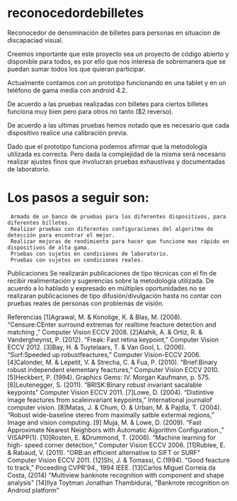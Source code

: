 # reconocedordebilletes
Reconocedor de denominación de billetes para personas en situacion de discapaciad visual.

Creemos importante que este proyecto sea un proyecto de código abierto y disponible para todos, es por ello que nos interesa de sobremanera que se puedan sumar todos los que quieran participar.
 
Actualmente contamos con un prototipo funcionando en una tablet y en un teléfono de gama media con android 4.2.

De acuerdo a las pruebas realizadas con billetes para ciertos billetes funciona muy bien pero para otros no tanto ($2 reverso).

De acuerdo a las ultimas pruebas hemos notado que es necesario que cada dispositivo realice una calibración previa.

Dado que el prototipo funciona podemos afirmar que la metodología utilizada es correcta. Pero dada la complejidad de la misma será necesario realizar ajustes finos que involucran pruebas exhaustivas y documentadas de laboratorio.

Los pasos a seguir son:
======================

     Armado de un banco de pruebas para los diferentes dispositivos, para diferentes billetes.
     Realizar pruebas con diferentes configuraciones del algoritmo de detección para encontrar el mejor.
     Realizar mejoras de rendimiento para hacer que funcione mas rápido en dispositivos de alta gama.
     Pruebas con sujetos en condiciones de laboratorio.
     Pruebas con sujetos en condiciones reales.


Publicaciones
Se realizarán publicaciones de tipo técnicas con el fin de recibir realimentación y sugerencias sobre la metodología utilizada.
De acuerdo a lo hablado y expresado en múltiples oportunidades no se realizaran publicaciones de tipo difusión/divulgación hasta no contar con pruebas reales de personas con problemas de visión.

Referencias
[1]Agrawal, M. & Konolige, K. & Blas, M. (2008). “Censure:CEnter
surround extremas for realtime feacture detection and matching ,”
Computer Vision ECCV 2008.
[2]Alahik, A. & Ortiz, R. & Vandergheynst, P. (2012). “Freak: Fast
retina keypoint,” Computer Vision ECCV 2012.
[3]Bay, H. & Tuytelaars, T. & Van Gool, L. (2006). “Surf:Speeded up
robustfeactures,” Computer Vision-ECCV 2006.
[4]Calonder, M. & Lepetit, V. & Strecha, C. & Fua, P. (2010).
“Brief:Binary robust independent elementary feactures,” Computer
Vision ECCV 2010.
[5]Heckbert, P. (1994). Graphics Gems: IV. Morgan Kaufmann, p.
575.
[6]Leutenegger, S. (2011). “BRISK:Binary robust invariant sacalable
keypoints” Computer Vision ECCV 2011.
[7]Lowe, D. (2004). “Distintive image feactures from scaleinvariant
keypoints,” International journalof computer vision.
[8]Matas, J. & Chum, O. & Urban, M. & Pajdla, T. (2004). “Robust
wide-baseline stereo from maximally satble extermal regions,”
Image and vision computing.
[9] Muja, M. & Lowe, D. (2009). “Fast Approximate Nearest
Neighbors with Automatic Algorithm Configuration.,” VISAPP(1).
[10]Rosten, E. &Drummond, T. (2006). “Machine learning for high-
speed corner detection,” Computer Vision ECCV 2006.
[11]Rublee, E. & Rabaud, V. (2011). “ORB:an efficient alternative to
SIFT or SURF” Computer Vision ECCV 2011.
[12]Shi, J. & Tomassi, C.(1994). “Good feacture to track,” Poceeding
CVPR'94., 1994 IEEE.
[13]Carlos Miguel Correia da Costa, (2014) "Multiview banknote recognition with component and shape analysis"
[14]Ilya Toytman Jonathan Thambidurai, "Banknote recognition on Android platform"
